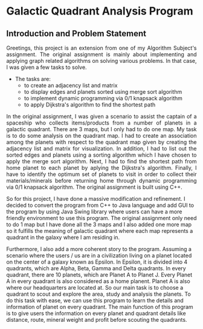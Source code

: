 # Galactic Quadrant Analysis Program

## Introduction and Problem Statement

<p align="justify">
  Greetings, this project is an extension from one of my Algorithm Subject's assignment. The original assignment is mainly about implementing and applying graph related algorithms on solving various problems. In that case, I was given a few tasks to solve.
</p>

  - The tasks are:
    - to create an adjacency list and matrix
    - to display edges and planets sorted using merge sort algorithm
    - to implement dynamic programming via 0/1 knapsack algorithm
    - to apply Dijkstra's algorithm to find the shortest path

<p align="justify">
  In the original assignment, I was given a scenario to assist the captain of a spaceship who collects items/products from a number of planets in a galactic quadrant. There are 3 maps, but I only had to do one map. My task is to do some analysis on the quadrant map. I had to create an association among the planets with respect to the quadrant map given by creating the adjacency list and matrix for visualization. In addition, I had to list out the sorted edges and planets using a sorting algorithm which I have chosen to apply the merge sort algorithm. Next, I had to find the shortest path from home planet to each planet by aplying the Dijkstra's algorithm. Finally, I have to identify the optimum set of planets to visit in order to collect their materials/minerals before returning home through dynamic programming via 0/1 knapsack algorithm. The original assignment is built using C++.
  
  So for this project, I have done a massive modification and refinement. I decided to convert the program from C++ to Java language and add GUI to the program by using Java Swing library where users can have a more friendly environment to use this program. The original assignment only need to do 1 map but I have done all the 3 maps and I also added one more map so it fulfills the meaning of galactic quadrant where each map represents a quadrant in the galaxy where I am residing in. 
  
  Furthermore, I also add a more coherent story to the program. Assuming a scenario where the users / us are in a civilization living on a planet located on the center of a galaxy known as Epsilon. In Epsilon, it is divided into 4 quadrants, which are Alpha, Beta, Gamma and Delta quadrants. In every quadrant, there are 10 planets, which are Planet A to Planet J. Every Planet A in every quadrant is also considered as a home planent. Planet A is also where our headquarters are located at. So our main task is to choose a quadrant to scout and explore the area, study and analysis the planets. To do this task with ease, we can use this program to learn the details and information of planet on every quadrant. The main function of this program is to give users the information on every planet and quadrant details like distance, route, mineral weight and profit before scouting the quadrants.
</p>
